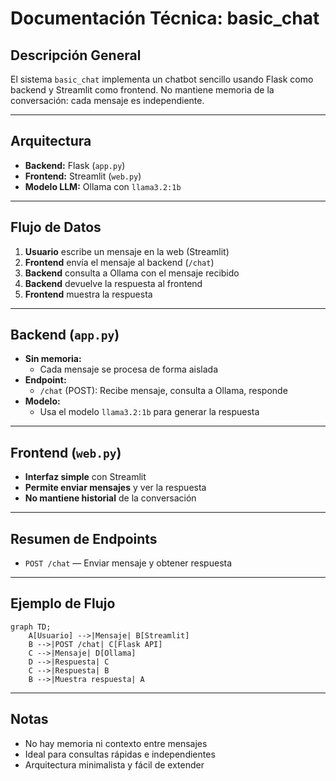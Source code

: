 # Documentación Técnica: basic_chat

## Descripción General

El sistema `basic_chat` implementa un chatbot sencillo usando Flask como backend y Streamlit como frontend. No mantiene memoria de la conversación: cada mensaje es independiente.

---

## Arquitectura

- **Backend:** Flask (`app.py`)
- **Frontend:** Streamlit (`web.py`)
- **Modelo LLM:** Ollama con `llama3.2:1b`

---

## Flujo de Datos

1. **Usuario** escribe un mensaje en la web (Streamlit)
2. **Frontend** envía el mensaje al backend (`/chat`)
3. **Backend** consulta a Ollama con el mensaje recibido
4. **Backend** devuelve la respuesta al frontend
5. **Frontend** muestra la respuesta

---

## Backend (`app.py`)

- **Sin memoria:**
  - Cada mensaje se procesa de forma aislada
- **Endpoint:**
  - `/chat` (POST): Recibe mensaje, consulta a Ollama, responde
- **Modelo:**
  - Usa el modelo `llama3.2:1b` para generar la respuesta

---

## Frontend (`web.py`)

- **Interfaz simple** con Streamlit
- **Permite enviar mensajes** y ver la respuesta
- **No mantiene historial** de la conversación

---

## Resumen de Endpoints

- `POST /chat` — Enviar mensaje y obtener respuesta

---

## Ejemplo de Flujo

```mermaid
graph TD;
    A[Usuario] -->|Mensaje| B[Streamlit]
    B -->|POST /chat| C[Flask API]
    C -->|Mensaje| D[Ollama]
    D -->|Respuesta| C
    C -->|Respuesta| B
    B -->|Muestra respuesta| A
```

---

## Notas

- No hay memoria ni contexto entre mensajes
- Ideal para consultas rápidas e independientes
- Arquitectura minimalista y fácil de extender
